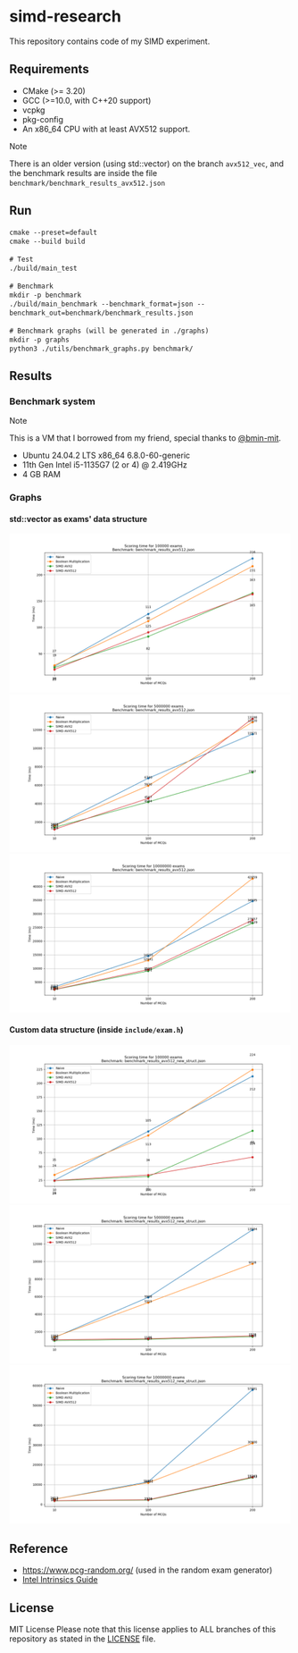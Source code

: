 # simd-research

This repository contains code of my SIMD experiment.

## Requirements

- CMake (>= 3.20)
- GCC (>=10.0, with C++20 support)
- vcpkg
- pkg-config
- An x86_64 CPU with at least AVX512 support.

> [!NOTE]
> There is an older version (using std::vector) on the branch `avx512_vec`, and the benchmark results are inside the
> file `benchmark/benchmark_results_avx512.json`

## Run

```shell
cmake --preset=default
cmake --build build

# Test
./build/main_test

# Benchmark
mkdir -p benchmark
./build/main_benchmark --benchmark_format=json --benchmark_out=benchmark/benchmark_results.json

# Benchmark graphs (will be generated in ./graphs)
mkdir -p graphs
python3 ./utils/benchmark_graphs.py benchmark/
```

## Results
### Benchmark system
> [!NOTE]
> This is a VM that I borrowed from my friend, special thanks to [@bmin-mit](https://github.com/bmin-mit).
- Ubuntu 24.04.2 LTS x86_64 6.8.0-60-generic
- 11th Gen Intel i5-1135G7 (2 or 4) @ 2.419GHz
- 4 GB RAM
### Graphs
#### std::vector as exams' data structure
![std::vector 100K](./graphs/benchmark_results_avx512.json_100000.png)
![std::vector 5M](./graphs/benchmark_results_avx512.json_5000000.png)
![std::vector 10M](./graphs/benchmark_results_avx512.json_10000000.png)
#### Custom data structure (inside `include/exam.h`)
![custom struct 100K](./graphs/benchmark_results_avx512_new_struct.json_100000.png)
![custom struct 5M](./graphs/benchmark_results_avx512_new_struct.json_5000000.png)
![custom struct 10M](./graphs/benchmark_results_avx512_new_struct.json_10000000.png)

## Reference

- https://www.pcg-random.org/ (used in the random exam generator)
- [Intel Intrinsics Guide](https://www.intel.com/content/www/us/en/docs/intrinsics-guide/index.html)

## License
MIT License
Please note that this license applies to ALL branches of this repository as stated in the [LICENSE](./LICENSE) file.
